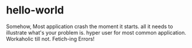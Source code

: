 # hello-world
Somehow, Most application crash the moment it starts. all it needs to illustrate what's your problem is.
hyper user for most common application. Workaholic till not.
Fetich-ing Errors!
